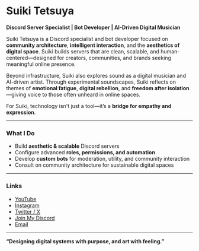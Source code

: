 # Suiki Tetsuya

**Discord Server Specialist | Bot Developer | AI-Driven Digital Musician**

Suiki Tetsuya is a Discord specialist and bot developer focused on **community architecture**, **intelligent interaction**, and the **aesthetics of digital space**. Suiki builds servers that are clean, scalable, and human-centered—designed for creators, communities, and brands seeking meaningful online presence.

Beyond infrastructure, Suiki also explores sound as a digital musician and AI-driven artist. Through experimental soundscapes, Suiki reflects on themes of **emotional fatigue**, **digital rebellion**, and **freedom after isolation**—giving voice to those often unheard in online spaces.

For Suiki, technology isn't just a tool—it’s a **bridge for empathy and expression**.

---

### What I Do

- Build **aesthetic & scalable** Discord servers  
- Configure advanced **roles, permissions, and automation**  
- Develop **custom bots** for moderation, utility, and community interaction  
- Consult on community architecture for sustainable digital spaces  

---

### Links

- [YouTube](https://youtube.com/@suikitetsuya)  
- [Instagram](https://instagram.com/suikitetsuya)  
- [Twitter / X](https://x.com/Suiki_Tetsuya)  
- [Join My Discord](https://dsc.gg/tetsoe)  
- [Email](mailto:tetsuyasfx@gmail.com)  

---

**“Designing digital systems with purpose, and art with feeling.”**
